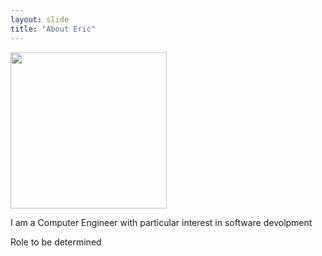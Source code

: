 ```yaml
---
layout: slide
title: "About Eric"
---
```


<img src="https://media-exp1.licdn.com/dms/image/C4D03AQEdg-oAZGuz_A/profile-displayphoto-shrink_200_200/0?e=1609372800&v=beta&t=SQCta7JFIIS3gG6CLEgPqYXBgs6wwNff7CKW3QoofGE" width="250" height="250">

I am a Computer Engineer with particular interest in software devolpment

Role to be determined
